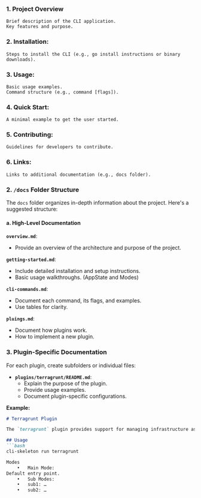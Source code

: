 ### **1.	Project Overview**
	Brief description of the CLI application.
	Key features and purpose.
### 2.	Installation:
	Steps to install the CLI (e.g., go install instructions or binary downloads).
###	3.	Usage:
	Basic usage examples.
	Command structure (e.g., command [flags]).
###	4.	Quick Start:
	A minimal example to get the user started.
###	5.	Contributing:
	Guidelines for developers to contribute.
###	6.	Links:
	Links to additional documentation (e.g., docs folder).

### **2. `/docs` Folder Structure**

The `docs` folder organizes in-depth information about the project. Here's a suggested structure:

#### **a. High-Level Documentation**

**`overview.md`**:
  - Provide an overview of the architecture and purpose of the project.

**`getting-started.md`**:
  - Include detailed installation and setup instructions.
  - Basic usage walkthroughs. (AppState and Modes)

**`cli-commands.md`**:
  - Document each command, its flags, and examples.
  - Use tables for clarity.

**`pluings.md`**:
  - Document how plugins work.
  - How to implement a new plugin.


### **3. Plugin-Specific Documentation**

For each plugin, create subfolders or individual files:

- **`plugins/terragrunt/README.md`**:
  - Explain the purpose of the plugin.
  - Provide usage examples.
  - Document plugin-specific configurations.

**Example:**
```markdown
# Terragrunt Plugin

The `terragrunt` plugin provides support for managing infrastructure as code.

## Usage
```bash
cli-skeleton run terragrunt

Modes
	•	Main Mode:
Default entry point.
	•	Sub Modes:
	•	sub1: …
	•	sub2: …
```